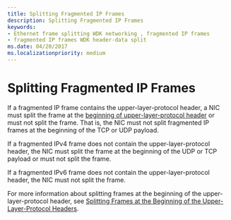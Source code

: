 ```yaml
---
title: Splitting Fragmented IP Frames
description: Splitting Fragmented IP Frames
keywords:
- Ethernet frame splitting WDK networking , fragmented IP frames
- fragmented IP frames WDK header-data split
ms.date: 04/20/2017
ms.localizationpriority: medium
---
```


# Splitting Fragmented IP Frames





If a fragmented IP frame contains the upper-layer-protocol header, a NIC must split the frame at the [beginning of upper-layer-protocol header](splitting-frames-at-the-beginning-of-the-upper-layer-protocol-headers.md) or must not split the frame. That is, the NIC must not split fragmented IP frames at the beginning of the TCP or UDP payload.

If a fragmented IPv4 frame does not contain the upper-layer-protocol header, the NIC must split the frame at the beginning of the UDP or TCP payload or must not split the frame.

If a fragmented IPv6 frame does not contain the upper-layer-protocol header, the NIC must not split the frame.

For more information about splitting frames at the beginning of the upper-layer-protocol header, see [Splitting Frames at the Beginning of the Upper-Layer-Protocol Headers](splitting-frames-at-the-beginning-of-the-upper-layer-protocol-headers.md).

 

 





